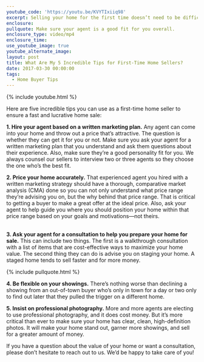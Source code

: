 ```yaml
---
youtube_code: 'https://youtu.be/KVYTIxiiq98'
excerpt: Selling your home for the first time doesn’t need to be difficult or stressful. Here are five tips to ensure that your first home sale goes off without a hitch.
enclosure:
pullquote: Make sure your agent is a good fit for you overall.
enclosure_type: video/mp4
enclosure_time:
use_youtube_image: true
youtube_alternate_image:
layout: post
title: What Are My 5 Incredible Tips for First-Time Home Sellers?
date: 2017-03-30 00:00:00
tags:
  - Home Buyer Tips
---
```



{% include youtube.html %}&nbsp;

Here are five incredible tips you can use as a first-time home seller to ensure a fast and lucrative home sale:

**1. Hire your agent based on a written marketing plan.** Any agent can come into your home and throw out a price that’s attractive. The question is whether they can get it for you or not. Make sure you ask your agent for a written marketing plan that you understand and ask them questions about their experience. Also, make sure they’re a good personality fit for you. We always counsel our sellers to interview two or three agents so they choose the one who’s the best fit.

**2. Price your home accurately.** That experienced agent you hired with a written marketing strategy should have a thorough, comparative market analysis (CMA) done so you can not only understand what price range they’re advising you on, but the why behind that price range. That is critical to getting a buyer to make a great offer at the ideal price. Also, ask your agent to help guide you where you should position your home within that price range based on your goals and motivations—not theirs.

<br>**3. Ask your agent for a consultation to help you prepare your home for sale.** This can include two things. The first is a walkthrough consultation with a list of items that are cost-effective ways to maximize your home value. The second thing they can do is advise you on staging your home. A staged home tends to sell faster and for more money.

{% include pullquote.html %}

**4. Be flexible on your showings.** There’s nothing worse than declining a showing from an out-of-town buyer who’s only in town for a day or two only to find out later that they pulled the trigger on a different home.

**5. Insist on professional photography.** More and more agents are electing to use professional photography, and it does cost money. But it’s more critical than ever to make sure your home has clear, clean, high-definition photos. It will make your home stand out, garner more showings, and sell for a greater amount of money.

If you have a question about the value of your home or want a consultation, please don’t hesitate to reach out to us. We’d be happy to take care of you!